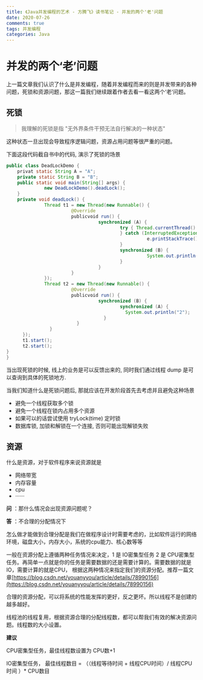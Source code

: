```yaml
---
title: 《Java并发编程的艺术 - 方腾飞》读书笔记 - 并发的两个'老'问题
date: 2020-07-26
comments: true
tags: 并发编程
categories: Java
---
```



# 并发的两个‘老’问题



上一篇文章我们认识了什么是并发编程，随着并发编程而来的则是并发带来的各种问题，死锁和资源问题，那这一篇我们继续跟着作者去看一看这两个‘老‘问题。

<!-- more -->

## 死锁

> 我理解的死锁是指 "无外界条件干预无法自行解决的一种状态"

这种状态一旦出现会导致程序逻辑问题，资源占用问题等很严重的问题。



下面这段代码截自书中的代码, 演示了死锁的场景

```java
public class DeadLockDemo {
    privat static String A = "A";
    private static String B = "B";
    public static void main(String[] args) {
              new DeadLockDemo().deadLock();
    }
    private void deadLock() {
              Thread t1 = new Thread(new Runnable() {
                        @Override
                        publicvoid run() {
                                  synchronized (A) {
                                          try { Thread.currentThread().sleep(2000);
                                          } catch (InterruptedException e) {
                                                    e.printStackTrace();
                                          }
                                          synchronized (B) {
                                                    System.out.println("1");
                                          }
                                  }
                        }
              });
              Thread t2 = new Thread(new Runnable() {
                        @Override
                        publicvoid run() {
                                  synchronized (B) {
                                          synchronized (A) {
                                            System.out.println("2");
                                    }
                          }
                }
      });
      t1.start();
      t2.start();
}
}
```



当出现死锁的时候, 线上的业务是可以反馈出来的, 同时我们通过线程 dump 是可以查询到具体的死锁地方.



当我们知道什么是死锁问题后, 那就应该在开发阶段首先去考虑并且避免这种场景



- 避免一个线程获取多个锁
- 避免一个线程在锁内占用多个资源
- 如果可以的话尝试使用 tryLock(time) 定时锁
- 数据库锁, 加锁和解锁在一个连接, 否则可能出现解锁失败





## 资源

什么是资源，对于软件程序来说资源就是

- 网络带宽
- 内存容量
- cpu
- ······



**问** ：那什么情况会出现资源问题呢？

**答** ：不合理的分配情况下



怎么做才能做到合理分配是我们在做程序设计时需要考虑的，比如软件运行的网络环境，磁盘大小，内存大小，系统的cpu能力、核心数等等



一般在资源分配上遵循两种任务情况来决定，1 是 IO密集型任务 2 是 CPU密集型任务。再简单一点就是你的任务是需要数据的还是需要计算的。需要数据的就是IO，需要计算的就是CPU， 根据这两种情况来指定我们的资源分配。推荐一篇文章[https://blog.csdn.net/youanyyou/article/details/78990156](https://blog.csdn.net/youanyyou/article/details/78990156)



合理的资源分配，可以将系统的性能发挥的更好，反之更坏。所以线程不是创建的越多越好。



线程池的线程复用，根据资源合理的分配线程数，都可以帮我们有效的解决资源问题。线程数的大小设置。



**建议**

CPU密集型任务，最佳线程数设置为 CPU数+1

IO密集型任务， 最佳线程数目 = （（线程等待时间 + 线程CPU时间）/ 线程CPU时间 ）* CPU数目 